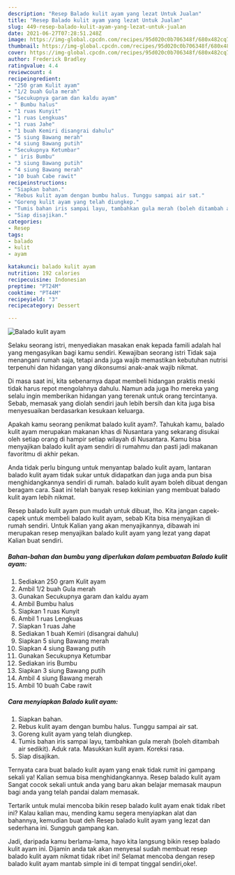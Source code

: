 ```yaml
---
description: "Resep Balado kulit ayam yang lezat Untuk Jualan"
title: "Resep Balado kulit ayam yang lezat Untuk Jualan"
slug: 449-resep-balado-kulit-ayam-yang-lezat-untuk-jualan
date: 2021-06-27T07:28:51.248Z
image: https://img-global.cpcdn.com/recipes/95d020c0b706348f/680x482cq70/balado-kulit-ayam-foto-resep-utama.jpg
thumbnail: https://img-global.cpcdn.com/recipes/95d020c0b706348f/680x482cq70/balado-kulit-ayam-foto-resep-utama.jpg
cover: https://img-global.cpcdn.com/recipes/95d020c0b706348f/680x482cq70/balado-kulit-ayam-foto-resep-utama.jpg
author: Frederick Bradley
ratingvalue: 4.4
reviewcount: 4
recipeingredient:
- "250 gram Kulit ayam"
- "1/2 buah Gula merah"
- "Secukupnya garam dan kaldu ayam"
- " Bumbu halus"
- "1 ruas Kunyit"
- "1 ruas Lengkuas"
- "1 ruas Jahe"
- "1 buah Kemiri disangrai dahulu"
- "5 siung Bawang merah"
- "4 siung Bawang putih"
- "Secukupnya Ketumbar"
- " iris Bumbu"
- "3 siung Bawang putih"
- "4 siung Bawang merah"
- "10 buah Cabe rawit"
recipeinstructions:
- "Siapkan bahan."
- "Rebus kulit ayam dengan bumbu halus. Tunggu sampai air sat."
- "Goreng kulit ayam yang telah diungkep."
- "Tumis bahan iris sampai layu, tambahkan gula merah (boleh ditambah air sedikit). Aduk rata. Masukkan kulit ayam. Koreksi rasa."
- "Siap disajikan."
categories:
- Resep
tags:
- balado
- kulit
- ayam

katakunci: balado kulit ayam 
nutrition: 192 calories
recipecuisine: Indonesian
preptime: "PT24M"
cooktime: "PT44M"
recipeyield: "3"
recipecategory: Dessert

---
```



![Balado kulit ayam](https://img-global.cpcdn.com/recipes/95d020c0b706348f/680x482cq70/balado-kulit-ayam-foto-resep-utama.jpg)

Selaku seorang istri, menyediakan masakan enak kepada famili adalah hal yang mengasyikan bagi kamu sendiri. Kewajiban seorang istri Tidak saja menangani rumah saja, tetapi anda juga wajib memastikan kebutuhan nutrisi terpenuhi dan hidangan yang dikonsumsi anak-anak wajib nikmat.

Di masa  saat ini, kita sebenarnya dapat membeli hidangan praktis meski tidak harus repot mengolahnya dahulu. Namun ada juga lho mereka yang selalu ingin memberikan hidangan yang terenak untuk orang tercintanya. Sebab, memasak yang diolah sendiri jauh lebih bersih dan kita juga bisa menyesuaikan berdasarkan kesukaan keluarga. 



Apakah kamu seorang penikmat balado kulit ayam?. Tahukah kamu, balado kulit ayam merupakan makanan khas di Nusantara yang sekarang disukai oleh setiap orang di hampir setiap wilayah di Nusantara. Kamu bisa menyajikan balado kulit ayam sendiri di rumahmu dan pasti jadi makanan favoritmu di akhir pekan.

Anda tidak perlu bingung untuk menyantap balado kulit ayam, lantaran balado kulit ayam tidak sukar untuk didapatkan dan juga anda pun bisa menghidangkannya sendiri di rumah. balado kulit ayam boleh dibuat dengan beragam cara. Saat ini telah banyak resep kekinian yang membuat balado kulit ayam lebih nikmat.

Resep balado kulit ayam pun mudah untuk dibuat, lho. Kita jangan capek-capek untuk membeli balado kulit ayam, sebab Kita bisa menyajikan di rumah sendiri. Untuk Kalian yang akan menyajikannya, dibawah ini merupakan resep menyajikan balado kulit ayam yang lezat yang dapat Kalian buat sendiri.

<!--inarticleads1-->

##### Bahan-bahan dan bumbu yang diperlukan dalam pembuatan Balado kulit ayam:

1. Sediakan 250 gram Kulit ayam
1. Ambil 1/2 buah Gula merah
1. Gunakan Secukupnya garam dan kaldu ayam
1. Ambil  Bumbu halus
1. Siapkan 1 ruas Kunyit
1. Ambil 1 ruas Lengkuas
1. Siapkan 1 ruas Jahe
1. Sediakan 1 buah Kemiri (disangrai dahulu)
1. Siapkan 5 siung Bawang merah
1. Siapkan 4 siung Bawang putih
1. Gunakan Secukupnya Ketumbar
1. Sediakan  iris Bumbu
1. Siapkan 3 siung Bawang putih
1. Ambil 4 siung Bawang merah
1. Ambil 10 buah Cabe rawit




<!--inarticleads2-->

##### Cara menyiapkan Balado kulit ayam:

1. Siapkan bahan.
1. Rebus kulit ayam dengan bumbu halus. Tunggu sampai air sat.
1. Goreng kulit ayam yang telah diungkep.
1. Tumis bahan iris sampai layu, tambahkan gula merah (boleh ditambah air sedikit). Aduk rata. Masukkan kulit ayam. Koreksi rasa.
1. Siap disajikan.




Ternyata cara buat balado kulit ayam yang enak tidak rumit ini gampang sekali ya! Kalian semua bisa menghidangkannya. Resep balado kulit ayam Sangat cocok sekali untuk anda yang baru akan belajar memasak maupun bagi anda yang telah pandai dalam memasak.

Tertarik untuk mulai mencoba bikin resep balado kulit ayam enak tidak ribet ini? Kalau kalian mau, mending kamu segera menyiapkan alat dan bahannya, kemudian buat deh Resep balado kulit ayam yang lezat dan sederhana ini. Sungguh gampang kan. 

Jadi, daripada kamu berlama-lama, hayo kita langsung bikin resep balado kulit ayam ini. Dijamin anda tak akan menyesal sudah membuat resep balado kulit ayam nikmat tidak ribet ini! Selamat mencoba dengan resep balado kulit ayam mantab simple ini di tempat tinggal sendiri,oke!.

